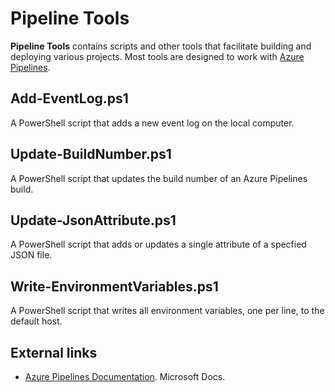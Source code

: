 # Pipeline Tools

**Pipeline Tools** contains scripts and other tools that facilitate building and deploying various projects. Most tools
are designed to work with [Azure Pipelines][2].

## Add-EventLog.ps1

A PowerShell script that adds a new event log on the local computer.

## Update-BuildNumber.ps1

A PowerShell script that updates the build number of an Azure Pipelines build.

## Update-JsonAttribute.ps1

A PowerShell script that adds or updates a single attribute of a specfied JSON file.

## Write-EnvironmentVariables.ps1

A PowerShell script that writes all environment variables, one per line, to the default host.

## External links

- [Azure Pipelines Documentation][1]. Microsoft Docs.

[1]: https://docs.microsoft.com/en-us/azure/devops/pipelines
[2]: https://docs.microsoft.com/en-us/azure/devops/pipelines/get-started
